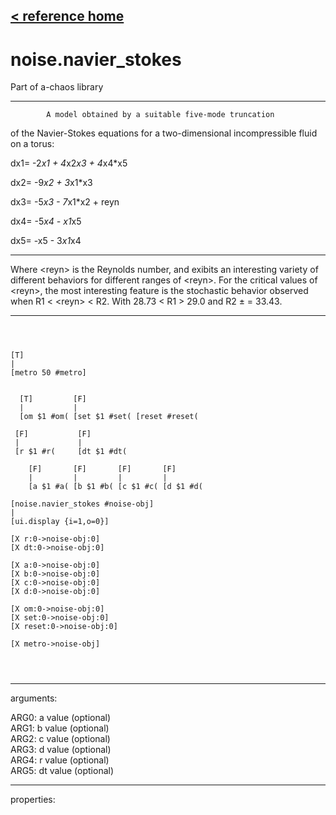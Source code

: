 [< reference home](ceammc_lib.html)
---

# noise.navier_stokes


Part of a-chaos library

---


            A model obtained by a suitable five-mode truncation 
of the Navier-Stokes equations for a two-dimensional 
incompressible fluid on a torus:

dx1= -2*x1 + 4*x2*x3 + 4*x4*x5

dx2= -9*x2 + 3*x1*x3

dx3= -5*x3 - 7*x1*x2 + reyn

dx4= -5*x4 - x1*x5

dx5= -x5 - 3*x1*x4

---


Where &lt;reyn&gt; is the Reynolds number,
and exibits  an interesting variety of different behaviors for different 
ranges of &lt;reyn&gt;. For the critical values of &lt;reyn&gt;, the most interesting
feature is the stochastic behavior observed when  R1 &lt; &lt;reyn&gt; &lt; R2.
With 28.73 &lt; R1 &gt; 29.0 and R2 ± = 33.43.
<br>


---


```



[T]
|
[metro 50 #metro]


  [T]         [F]
  |           |
  [om $1 #om( [set $1 #set( [reset #reset(

 [F]           [F]
 |             |
 [r $1 #r(     [dt $1 #dt(  

    [F]       [F]       [F]       [F]
    |         |         |         |
    [a $1 #a( [b $1 #b( [c $1 #c( [d $1 #d(  

[noise.navier_stokes #noise-obj]
|
[ui.display {i=1,o=0}]

[X r:0->noise-obj:0]  
[X dt:0->noise-obj:0] 

[X a:0->noise-obj:0]
[X b:0->noise-obj:0]
[X c:0->noise-obj:0]
[X d:0->noise-obj:0] 

[X om:0->noise-obj:0]
[X set:0->noise-obj:0]
[X reset:0->noise-obj:0]

[X metro->noise-obj]


            
```

---
arguments:

ARG0: a value (optional)<br>
ARG1: b value (optional)<br>
ARG2: c value (optional)<br>
ARG3: d value (optional)<br>
ARG4: r value (optional)<br>
ARG5: dt value (optional)<br>

---
properties:


